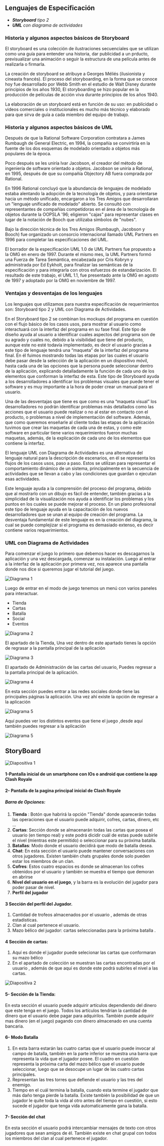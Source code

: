 
## Lenguajes de Especificación
- ***Storyboard** tipo 2* 
- ***UML** con diagrama de actividades* 

### Historia y algunos aspectos básicos de Storyboard 

El storyboard es una colección de ilustraciones secuenciales que se utilizan como
una guía para entender una historia, dar publicidad a un prducto, previsualizar
una animación o seguir la estructura de una película antes de realizarla o firmarla.

La creación de  storyboard se atribuye a Georges Méliés (ilusionista y cineasta 
francés). El proceso del 
storyboarding, en la forma que se conoce hoy fue desarrollado por Webb Smith 
en el estudio de Walt Disney durante principios de los años 1930,
El storyboarding se hizo popular en la producción de películas de acción 
viva durante principios de los años 1940. 

La elaboración de un storyboard está en función de su uso: en publicidad 
o videos comerciales o institucionales es mucho más técnico y elaborado 
para que sirva de guía a cada miembro del equipo de trabajo.

### Historia y algunos aspectos básicos de UML

Después de que la Rational Software Corporation contratara a James Rumbaugh 
de General Electric, en 1994, la compañía se convirtiría en la fuente de los 
dos esquemas de modelado orientado a objetos más populares de la época.

Poco después se les uniría Ivar Jacobson, el creador del método de ingeniería
de software orientado a objetos. Jacobson se uniría a Rational, en 1995, 
después de que su compañía Objectory AB fuera comprada por Rational.

En 1996 Rational concluyó que la abundancia de lenguajes de modelado estaba 
alentando la adopción de la tecnología de objetos, y para orientarse hacia un
método unificado, encargaron a los Tres Amigos que desarrollaran un 
"lenguaje unificado de modelado" abierto. Se consultó con representantes de 
compañías competidoras en el área de la tecnología de objetos durante la 
OOPSLA '96; eligieron "cajas" para representar clases en lugar de la notación
de Booch que utilizaba símbolos de "nubes". 

Bajo la dirección técnica de los Tres Amigos (Rumbaugh, Jacobson y Booch) fue 
organizado un consorcio internacional llamado UML Partners en 1996 para 
completar las especificaciones del UML.

El borrador de la especificación UML 1.0 de UML Partners fue propuesto a la 
OMG en enero de 1997. Durante el mismo mes, la UML Partners formó una Fuerza 
de Tarea Semántica, encabezada por Cris Kobryn y administrada por Ed Eykholt, 
para finalizar las semánticas de la especificación y para integrarla con otros 
esfuerzos de estandarización. El resultado de este trabajo, el UML 1.1, fue 
presentado ante la OMG en agosto de 1997 y adoptado por la OMG en 
noviembre de 1997. 

### Ventajas y desventajas de los lenguajes

Los lenguajes que utilizamos para nuestra especificación de requerimientos son: Storyboard tipo 2 y UML con Diagrama de Actividades.  

En el Storyboard tipo 2 se combinan los mockups del programa en cuestión con el flujo básico de los casos usos, para mostrar al usuario como interactuará con la interfaz del programa en su fase final. Este tipo de diseño ayuda al usuario a identificar cuales aspectos del programa son de su agrado y cuales no, debido a la visibilidad que tiene del producto, aunque este no esté todavía implementado, es decir el usuario gracias a este tipo de lenguaje tendrá una “maqueta” de la interfaz del programa final. 
En él fuimos mostrando todas las etapas por las cuales el usuario debe pasar desde la selección de la aplicación en un dispositivo móvil, hasta cada una de las opciones que la persona puede seleccionar dentro de la aplicación, explicando detalladamente la función de cada uno de los elementos que conforman la interfaz de esta. Este tipo de Storyboard ayuda a los desarrolladores a identificar los problemas visuales que puede tener el software y es muy importante a la hora de poder crear un manual para el usuario. 

Una de las desventajas que tiene es que como es una “maqueta visual” los desarrolladores no podrán identificar problemas más detallados como las acciones que el usuario puede realizar o no al estar en contacto con el producto, o problemas a nivel de implementación del software. Además, que como queremos enseñarle al cliente todas las etapas de la aplicación tuvimos que crear las maquetas de cada una de estas, y como este software en particular tiene varios requerimientos fueron muchas maquetas, además, de la explicación de cada uno de los elementos que contiene la interfaz. 

El lenguaje UML con Diagrama de Actividades es una alternativa del lenguaje natural para la descripción de escenarios, en él se representa los flujos de los casos usos, paso a paso. Estos se utilizan para representar el comportamiento dinámico de un sistema, principalmente en la secuencia de actividades que se llevan a cabo y las condiciones que guardan o ejecutan esas actividades. 

Este lenguaje ayuda a la comprensión del proceso del programa, debido que al mostrarlo con un dibujo es fácil de entender, también gracias a la simplicidad de la visualización nos ayuda a identificar los problemas y los puntos en los cuales se puede mejorar el proceso. En un plano profesional este tipo de lenguaje ayuda en la capacitación de los nuevos desarrolladores que se unan al equipo de creación del programa. La desventaja fundamental de este lenguaje es en la creación del diagrama, la cual se puede complejizar si el programa es demasiado extenso, es decir contiene varios requerimientos.



### UML con Diagrama de Actividades 

Para comenzar el juego lo primero que debemos hacer es descagarnos la aplicación y una vez descargada, comenzar su instalación.
Luego al entrar a la interfaz de la aplicación por primera vez, nos aparece una pantalla donde nos dice si queremos jugar el tutorial del juego.  

![Diagrama 1](../out/Lenguajes%20de%20Especificacion/diagrama/diagrama-0.png)

Luego de entrar en el modo de juego tenemos un menú con varios paneles para interactuar.

- Tienda
- Cartas
- Batalla
- Social
- Eventos


![Diagrama 2](../out/Lenguajes%20de%20Especificacion/diagrama/diagrama-1.png)

El apartado de la Tienda, Una vez dentro de este apartado tienes la opción de regrasar a la pantalla principal de la aplicación

![Diagrama 3](../out/Lenguajes%20de%20Especificacion/diagrama/diagrama-2.png)

El apartado de Administración de las cartas del usuario, Puedes regresar a la pantalla principal de la aplicación. 

![Diagrama 4](../out/Lenguajes%20de%20Especificacion/diagrama/diagrama-3.png)

En esta sección puedes entrar a las redes sociales donde tiene las principales páginas la aplicación. Una vez ahí existe la opción de regresar a la aplicación

![Diagrama 5](../out/Lenguajes%20de%20Especificacion/diagrama/diagrama-4.png)

Aquí puedes ver los distintos eventos que tiene el juego ,desde aquí también puedes regresar a la aplicación 

![Diagrama 5](../out/Lenguajes%20de%20Especificacion/diagrama/diagrama-5.png)

## StoryBoard

 
![Diapositiva 1](../StoryBoard/storyboard1.jpg)

#### 1-Pantalla inicial de un smartphone con IOs o android que contiene la app Clash Royale 

#### 2- Pantalla de la pagina principal inicial de Clash Royale
##### Barra de Opciones: 
1. **Tienda** : Botón que habrirá la opción "Tienda" donde aparecerán todas las operaciones que el usuario puede adquirir, cofres, cartas, dinero, etc ...
2. **Cartas**: Sección donde se almacenarán todas las cartas que posea el usuario (en tiempo real) y este podrá dicidir cuál de estas puede subirle el nivel (mientras este permitido) o seleccionar para su próxima batalla.
3. **Batallas**: Modo donde el usuario decidirá que modo de batalla desea. 
4. **Chat**: En esta sección el usuario puede mantener conversaciones con otros jugadores. Existen también chats grupales donde solo pueden estar los miembros de un clan. 
5. **Cofres**: Estos cuatro espacios es donde se almacenan los cofres obtenidos por el usuario y también se muestra el tiempo que demoran en abrirse
6. **Nivel del usuario en el juego**, y la barra es la evolución del jugador para poder pasar de nivel.  
7. **Perfil del jugador** 

#### 3 Sección del perfil del Jugador.
1. Cantidad de trofeos almacenados por el usuario , además de otras estadisticas.
2. Clan al cual pertenece el usuario. 
3. Mazo bélico del jugador: cartas seleccionadas para la próxima batalla . 

#### 4 Sección de cartas: 
1. Aquí es donde el jugador puede selecionar las cartas que conformaran su mazo bélico 
2. En el apartado de colección se muestran las cartas encontradas por el usuario , además de que aquí es donde este podrá subirles el nivel a las cartas. 


![Diapositiva 2](../StoryBoard/storyboard2.jpg)

#### 5- Sección de la Tienda:

En esta sección el usuario puede adquirir artículos dependiendo del dinero que este tenga en el juego. Todos los artículos tendrían la cantidad de dinero que el usuario debe pagar para adquirilos. También
puede adquirir mas dinero (en el juego) pagando con dinero almacenado en una cuenta bancaria.

#### 6- Modo Batalla 
1. En esta barra estarán las cuatro cartas que el usuario puede invocar al campo de batalla, también en la parte inferior se muestra una barra que representa la vida que el jugador posee. El cuadro en cuestión representa la próxima carta del mazo bélico que el usuario puede seleccionar, luego que se desocupe un lugar de las cuatro cartas principales. 
2. Representan las tres torres que defiende el usuario y las tres del enemigo. 
3. Tiempo en el cuál termina la batalla, cuando esta termine el jugador que más daño tenga pierde la batalla. Existe también la posibilidad de que un jugador le quite toda la vida al otro antes del tiempo en cuestión, si esto sucede el jugador que tenga vida automaticamente gana la batalla.  

#### 7- Sección del chat
En esta sección el usuario podrá intercambiar mensajes de texto con otros jugadores que sean amigos de él. También existe en chat grupal con todos los miembros del clan al cual pertenece el jugador.

